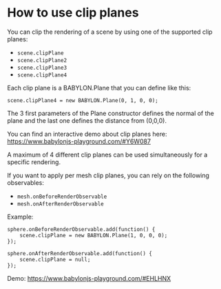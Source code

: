 # How to use clip planes

You can clip the rendering of a scene by using one of the supported clip planes:

- `scene.clipPlane`
- `scene.clipPlane2`
- `scene.clipPlane3`
- `scene.clipPlane4`

Each clip plane is a BABYLON.Plane that you can define like this:

```
scene.clipPlane4 = new BABYLON.Plane(0, 1, 0, 0);
```

The 3 first parameters of the Plane constructor defines the normal of the plane and the last one defines the distance from (0,0,0).

You can find an interactive demo about clip planes here: https://www.babylonjs-playground.com/#Y6W087

A maximum of 4 different clip planes can be used simultaneously for a specific rendering.

If you want to apply per mesh clip planes, you can rely on the following observables:

- `mesh.onBeforeRenderObservable`
- `mesh.onAfterRenderObservable`

Example:

```
sphere.onBeforeRenderObservable.add(function() {
    scene.clipPlane = new BABYLON.Plane(1, 0, 0, 0);
});

sphere.onAfterRenderObservable.add(function() {
    scene.clipPlane = null;
});    
```

Demo: https://www.babylonjs-playground.com/#EHLHNX

